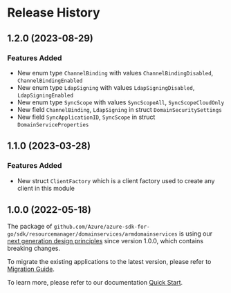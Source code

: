 # Release History

## 1.2.0 (2023-08-29)
### Features Added

- New enum type `ChannelBinding` with values `ChannelBindingDisabled`, `ChannelBindingEnabled`
- New enum type `LdapSigning` with values `LdapSigningDisabled`, `LdapSigningEnabled`
- New enum type `SyncScope` with values `SyncScopeAll`, `SyncScopeCloudOnly`
- New field `ChannelBinding`, `LdapSigning` in struct `DomainSecuritySettings`
- New field `SyncApplicationID`, `SyncScope` in struct `DomainServiceProperties`


## 1.1.0 (2023-03-28)
### Features Added

- New struct `ClientFactory` which is a client factory used to create any client in this module


## 1.0.0 (2022-05-18)

The package of `github.com/Azure/azure-sdk-for-go/sdk/resourcemanager/domainservices/armdomainservices` is using our [next generation design principles](https://azure.github.io/azure-sdk/general_introduction.html) since version 1.0.0, which contains breaking changes.

To migrate the existing applications to the latest version, please refer to [Migration Guide](https://aka.ms/azsdk/go/mgmt/migration).

To learn more, please refer to our documentation [Quick Start](https://aka.ms/azsdk/go/mgmt).